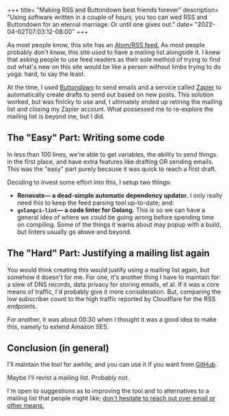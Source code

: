 +++
title= "Making RSS and Buttondown best friends forever"
description= "Using software written in a couple of hours, you too can wed RSS and Buttondown for an eternal marriage. Or until one gives out."
date= "2022-04-02T07:03:12-08:00"
+++

As most people know, this site has an [Atom/RSS feed.](/atom.xml) As most people probably don't know, this site *used* to have a mailing list alongside it. I knew that asking people to use feed readers as their sole method of trying to find out what's new on this site would be like a person without limbs trying to do yoga: hard, to say the least.

At the time, I used [Buttondown](https://buttondown.email/) to send emails and a service called [Zapier](https://zapier.com/) to automatically create drafts to send out based on new posts. This solution worked, but was finicky to use and, I ultimately ended up retiring the mailing list and closing my Zapier account. What possessed me to re-explore the mailing list is beyond me, but I did.

## The "Easy" Part: Writing some code
In less than 100 lines, we're able to get variables, the ability to send things in the first place, and have extra features like drafting OR sending emails. This was the "easy" part purely because it was quick to reach a first draft.

Deciding to invest some effort into this, I setup two things:
- **Renovate— a dead-simple automatic dependency updater.** I only really need this to keep the feed parsing tool up-to-date; and:
- **`golangci-lint`— a code linter for Golang.** This is so we can have a general idea of where we could be going wrong before spending time on compiling. Some of the things it warns about may popup with a build, but linters usually go above and beyond.

## The "Hard" Part: Justifying a mailing list again
You would think creating this would justify using a mailing list again, but somehow it doesn't for me. For one, it's another thing I have to maintain for: a slew of DNS records, data privacy for storing emails, et al. If it was a core means of traffic, I'd probably give it more consideration. But, comparing the low subscriber count to the high traffic reported by Cloudflare for the RSS endpoints.

For another, it was about 00:30 when I thought it was a good idea to make this, namely to extend Amazon SES.

## Conclusion (in general)
I'll maintain the tool for awhile, and you can use it if you want from [GitHub](https://github.com/nutshellmag/courier).

Maybe I'll revist a mailing list. Probably not.

I'm open to suggestions as to improving the tool and to alternatives to a mailing list that people might like; [don't hesitate to reach out over email or other means.](/contact)
